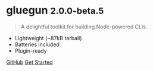 # gluegun <small>2.0.0-beta.5</small>

> A delightful toolkit for building Node-powered CLIs.

* Lightweight (~87kB tarball)
* Batteries included
* Plugin-ready

[GitHub](https://github.com/infinitered/gluegun)
[Get Started](#welcome-to-gluegun)
